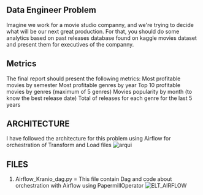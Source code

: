 ## Data Engineer Problem

Imagine we work for a movie studio companny, and we're trying to decide what will be our next great production. For that, you should do some
analytics based on past releases database found on kaggle movies dataset and present them for executives of the companny.

## Metrics
The final report should present the following metrics:
Most profitable movies by semester
Most profitable genres by year
Top 10 profitable movies by genres (maximum of 5 genres)
Movies popularity by month (to know the best release date)
Total of releases for each genre for the last 5 years

## ARCHITECTURE
I have followed the architecture for this problem using Airflow for orchestration of Transform and Load files
![arqui](https://user-images.githubusercontent.com/66838187/171284842-99e2e1b2-23bf-4411-a416-855253099a12.PNG)

## FILES
1) Airflow_Kranio_dag.py = This file contain Dag and code about orchestration with Airflow using PapermillOperator 
![ELT_AIRFLOW](https://user-images.githubusercontent.com/66838187/171286970-d9b75043-a8c9-46fe-a4e7-41227b848093.PNG)
